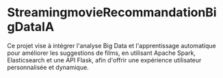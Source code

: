 # StreamingmovieRecommandationBigDataIA
Ce projet vise à intégrer l'analyse Big Data et l'apprentissage automatique pour améliorer les suggestions de films, en utilisant Apache Spark, Elasticsearch et une API Flask, afin d'offrir une expérience utilisateur personnalisée et dynamique.
